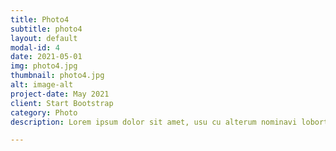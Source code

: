 ```yaml
---
title: Photo4
subtitle: photo4
layout: default
modal-id: 4
date: 2021-05-01
img: photo4.jpg
thumbnail: photo4.jpg
alt: image-alt
project-date: May 2021
client: Start Bootstrap
category: Photo
description: Lorem ipsum dolor sit amet, usu cu alterum nominavi lobortis. At duo novum diceret. Tantas apeirian vix et, usu sanctus postulant inciderint ut, populo diceret necessitatibus in vim. Cu eum dicam feugiat noluisse.

---
```


